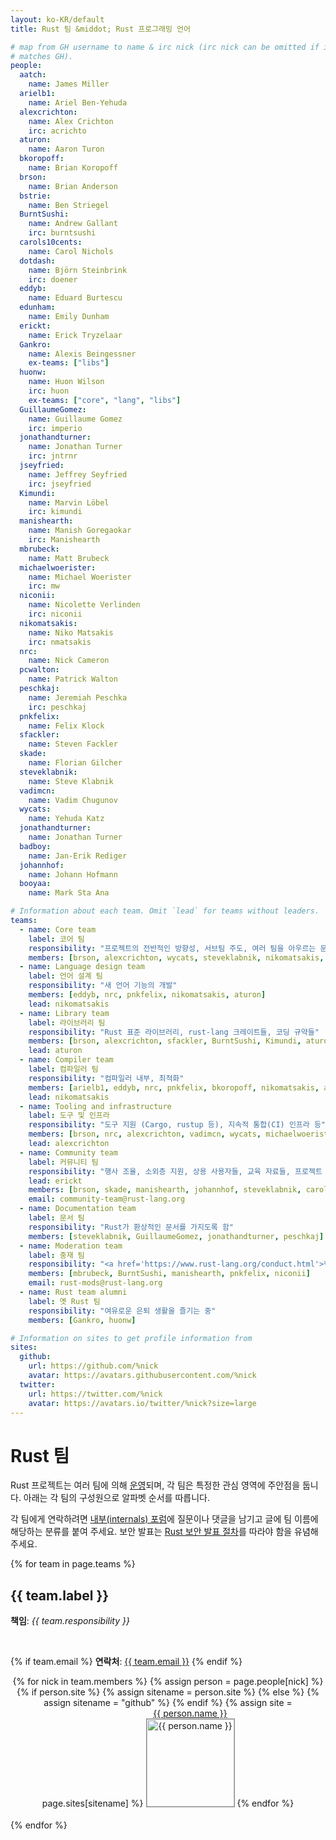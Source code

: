 ```yaml
---
layout: ko-KR/default
title: Rust 팀 &middot; Rust 프로그래밍 언어

# map from GH username to name & irc nick (irc nick can be omitted if it
# matches GH).
people:
  aatch:
    name: James Miller
  arielb1:
    name: Ariel Ben-Yehuda
  alexcrichton:
    name: Alex Crichton
    irc: acrichto
  aturon:
    name: Aaron Turon
  bkoropoff:
    name: Brian Koropoff
  brson:
    name: Brian Anderson
  bstrie:
    name: Ben Striegel
  BurntSushi:
    name: Andrew Gallant
    irc: burntsushi
  carols10cents:
    name: Carol Nichols
  dotdash:
    name: Björn Steinbrink
    irc: doener
  eddyb:
    name: Eduard Burtescu
  edunham:
    name: Emily Dunham
  erickt:
    name: Erick Tryzelaar
  Gankro:
    name: Alexis Beingessner
    ex-teams: ["libs"]
  huonw:
    name: Huon Wilson
    irc: huon
    ex-teams: ["core", "lang", "libs"]
  GuillaumeGomez:
    name: Guillaume Gomez
    irc: imperio
  jonathandturner:
    name: Jonathan Turner
    irc: jntrnr
  jseyfried:
    name: Jeffrey Seyfried
    irc: jseyfried
  Kimundi:
    name: Marvin Löbel
    irc: kimundi
  manishearth:
    name: Manish Goregaokar
    irc: Manishearth
  mbrubeck:
    name: Matt Brubeck
  michaelwoerister:
    name: Michael Woerister
    irc: mw
  niconii:
    name: Nicolette Verlinden
    irc: niconii
  nikomatsakis:
    name: Niko Matsakis
    irc: nmatsakis
  nrc:
    name: Nick Cameron
  pcwalton:
    name: Patrick Walton
  peschkaj:
    name: Jeremiah Peschka
    irc: peschkaj
  pnkfelix:
    name: Felix Klock
  sfackler:
    name: Steven Fackler
  skade:
    name: Florian Gilcher
  steveklabnik:
    name: Steve Klabnik
  vadimcn:
    name: Vadim Chugunov
  wycats:
    name: Yehuda Katz
  jonathandturner:
    name: Jonathan Turner
  badboy:
    name: Jan-Erik Rediger
  johannhof:
    name: Johann Hofmann
  booyaa:
    name: Mark Sta Ana

# Information about each team. Omit `lead` for teams without leaders.
teams:
  - name: Core team
    label: 코어 팀
    responsibility: "프로젝트의 전반적인 방향성, 서브팀 주도, 여러 팀을 아우르는 문제들"
    members: [brson, alexcrichton, wycats, steveklabnik, nikomatsakis, aturon, pcwalton, erickt]
  - name: Language design team
    label: 언어 설계 팀
    responsibility: "새 언어 기능의 개발"
    members: [eddyb, nrc, pnkfelix, nikomatsakis, aturon]
    lead: nikomatsakis
  - name: Library team
    label: 라이브러리 팀
    responsibility: "Rust 표준 라이브러리, rust-lang 크레이트들, 코딩 규약들"
    members: [brson, alexcrichton, sfackler, BurntSushi, Kimundi, aturon]
    lead: aturon
  - name: Compiler team
    label: 컴파일러 팀
    responsibility: "컴파일러 내부, 최적화"
    members: [arielb1, eddyb, nrc, pnkfelix, bkoropoff, nikomatsakis, aatch, dotdash, michaelwoerister, jseyfried]
    lead: nikomatsakis
  - name: Tooling and infrastructure
    label: 도구 및 인프라
    responsibility: "도구 지원 (Cargo, rustup 등), 지속적 통합(CI) 인프라 등"
    members: [brson, nrc, alexcrichton, vadimcn, wycats, michaelwoerister]
    lead: alexcrichton
  - name: Community team
    label: 커뮤니티 팀
    responsibility: "행사 조율, 소외층 지원, 상용 사용자들, 교육 자료들, 프로젝트 노출"
    lead: erickt
    members: [brson, skade, manishearth, johannhof, steveklabnik, carols10cents, badboy, booyaa, bstrie, erickt, jonathandturner, edunham]
    email: community-team@rust-lang.org
  - name: Documentation team
    label: 문서 팀
    responsibility: "Rust가 환상적인 문서를 가지도록 함"
    members: [steveklabnik, GuillaumeGomez, jonathandturner, peschkaj]
  - name: Moderation team
    label: 중재 팀
    responsibility: "<a href='https://www.rust-lang.org/conduct.html'>행동 규약</a>이 잘 지켜지도록 도움"
    members: [mbrubeck, BurntSushi, manishearth, pnkfelix, niconii]
    email: rust-mods@rust-lang.org
  - name: Rust team alumni
    label: 옛 Rust 팀
    responsibility: "여유로운 은퇴 생활을 즐기는 중"
    members: [Gankro, huonw]

# Information on sites to get profile information from
sites:
  github:
    url: https://github.com/%nick
    avatar: https://avatars.githubusercontent.com/%nick
  twitter:
    url: https://twitter.com/%nick
    avatar: https://avatars.io/twitter/%nick?size=large
---
```


<style type="text/css">
.headshot {
  border: 1px solid #888;
  width: 140px;
}

.person {
  display: inline-block;
  position: relative;
  margin-bottom: 20px;
}
.lead { font-weight: bold; }
.lead .name::after { content: " (lead)"; }
.details {
  display: none;
  position: absolute;
  bottom: 0;
  left: 0;
  right: 0;
  background: rgba(0, 0, 0, 0.5);
  color: white;
  font-weight: normal;
}
.person:hover .details {
   display: block;
}

.headshots {
  text-align: center;
  margin: 0px auto;
  padding: 0;
  width: 700px;
  max-width: 100%;
  list-style: none;
}
</style>

# Rust 팀

Rust 프로젝트는 여러 팀에 의해
[운영](https://github.com/rust-lang/rfcs/blob/master/text/1068-rust-governance.md)되며,
각 팀은 특정한 관심 영역에 주안점을 둡니다.
아래는 각 팀의 구성원으로 알파벳 순서를 따릅니다.

각 팀에게 연락하려면 [내부(internals) 포럼](https://internals.rust-lang.org/)에 질문이나 댓글을 남기고
글에 팀 이름에 해당하는 분류를 붙여 주세요.
보안 발표는 [Rust 보안 발표 절차](security.html)를 따라야 함을 유념해 주세요.

{% for team in page.teams %}
<section id="{{ team.name | replace:' ','-' }}">
<h2> {{ team.label }} </h2>

<strong>책임</strong>: <em>{{ team.responsibility }}</em>

<br />

{% if team.email %}
  <strong>연락처</strong>:
  <a href="mailto:{{ team.email | uri_escape }}">{{ team.email }}</a>
{% endif %}

<ul class="headshots">
{% for nick in team.members %}
  {% assign person = page.people[nick] %}
  {% if person.site %}
    {% assign sitename = person.site %}
  {% else %}
    {% assign sitename = "github" %}
  {% endif %}
  {% assign site = page.sites[sitename] %}
  <li class="person {% if team.lead and team.lead == nick %}lead{% endif %}">
  <a href="{{ site.url | replace:'%nick',nick }}">
    <div class="name">{{ person.name }}</div>
    <div class="details">
      <div>irc: {% if person.irc %}{{ person.irc }}{% else %}{{ nick }}{% endif %}</div>
      {% if person.ex-teams %}
      <div>teams: {{ person.ex-teams | join: ", " }}</div>
      {% endif %}
    </div>
    <img class="headshot" src="{{ site.avatar | replace:'%nick',nick }}" alt="{{ person.name }}">
  </a>
</li>
{% endfor %}
</ul>
</section>
{% endfor %}
